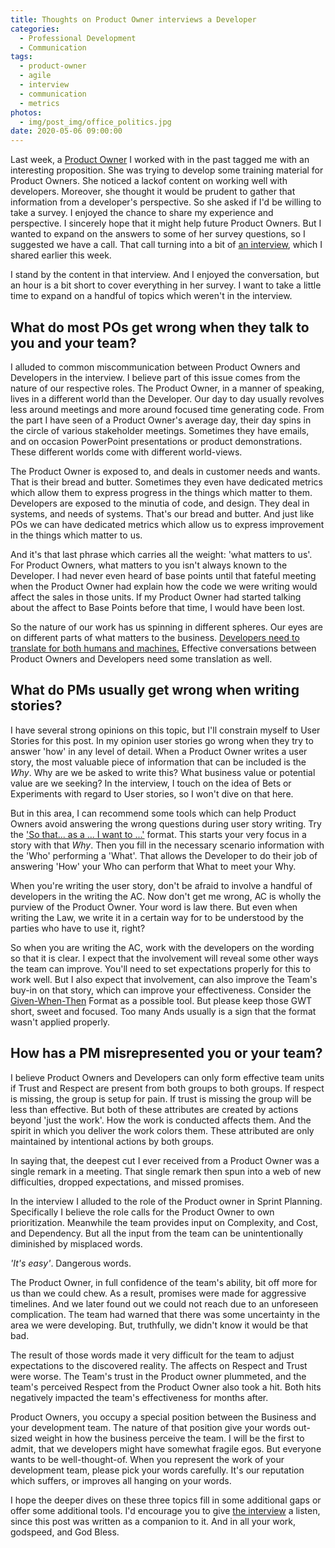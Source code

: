 ```yaml
---
title: Thoughts on Product Owner interviews a Developer
categories:
  - Professional Development
  - Communication
tags:
  - product-owner
  - agile
  - interview
  - communication
  - metrics
photos:
  - img/post_img/office_politics.jpg
date: 2020-05-06 09:00:00
---
```


Last week, a [Product Owner](https://www.linkedin.com/in/carol-tyger/) I worked with in the past tagged me with an interesting proposition. She was trying to develop some training material for Product Owners. She noticed a lackof content on working well with developers. Moreover, she thought it would be prudent to gather that information from a developer's perspective. So she asked if I'd be willing to take a survey. I enjoyed the chance to share my experience and perspective. I sincerely hope that it might help future Product Owners. But I wanted to expand on the answers to some of her survey questions, so I suggested we have a call. That call turning into a bit of [an interview](https://www.youtube.com/watch?v=Ld4Z929ZDzM), which I shared earlier this week.

I stand by the content in that interview. And I enjoyed the conversation, but an hour is a bit short to cover everything in her survey. I want to take a little time to expand on a handful of topics which weren't in the interview.

## What do most POs get wrong when they talk to you and your team?

I alluded to common miscommunication between Product Owners and Developers in the interview. I believe part of this issue comes from the nature of our respective roles. The Product Owner, in a manner of speaking, lives in a different world than the Developer. Our day to day usually revolves less around meetings and more around focused time generating code. From the part I have seen of a Product Owner's average day, their day spins in the circle of various stakeholder meetings. Sometimes they have emails, and on occasion PowerPoint presentations or product demonstrations. These different worlds come with different world-views.

The Product Owner is exposed to, and deals in customer needs and wants. That is their bread and butter. Sometimes they even have dedicated metrics which allow them to express progress in the things which matter to them. Developers are exposed to the minutia of code, and design. They deal in systems, and needs of systems. That's our bread and butter. And just like POs we can have dedicated metrics which allow us to express improvement in the things which matter to us.

And it's that last phrase which carries all the weight: 'what matters to us'. For Product Owners, what matters to you isn't always known to the Developer. I had never even heard of base points until that fateful meeting when the Product Owner had explain how the code we were writing would affect the sales in those units. If my Product Owner had started talking about the affect to Base Points before that time, I would have been lost.

So the nature of our work has us spinning in different spheres. Our eyes are on different parts of what matters to the business. [Developers need to translate for both humans and machines.](../software-developers-are-translators/) Effective conversations between Product Owners and Developers need some translation as well.

## What do PMs usually get wrong when writing stories?

I have several strong opinions on this topic, but I'll constrain myself to User Stories for this post. In my opinion user stories go wrong when they try to answer 'how' in any level of detail. When a Product Owner writes a user story, the most valuable piece of information that can be included is the _Why_. Why are we be asked to write this? What business value or potential value are we seeking? In the interview, I touch on the idea of Bets or Experiments with regard to User stories, so I won't dive on that here.

But in this area, I can recommend some tools which can help Product Owners avoid answering the wrong questions during user story writing. Try the ['So that... as a ... I want to ...'](https://lassala.net/2020/03/26/are-your-user-stories-cinematic/) format. This starts your very focus in a story with that _Why_. Then you fill in the necessary scenario information with the 'Who' performing a 'What'. That allows the Developer to do their job of answering 'How' your Who can perform that What to meet your Why.

When you're writing the user story, don't be afraid to involve a handful of developers in the writing the AC. Now don't get me wrong, AC is wholly the purview of the Product Owner. Your word is law there. But even when writing the Law, we write it in a certain way for to be understood by the parties who have to use it, right?

So when you are writing the AC, work with the developers on the wording so that it is clear. I expect that the involvement will reveal some other ways the team can improve. You'll need to set expectations properly for this to work well. But I also expect that involvement, can also improve the Team's buy-in on that story, which can improve your effectiveness. Consider the [Given-When-Then](https://lassala.net/2017/07/21/no-gwt-no-code/) Format as a possible tool. But please keep those GWT short, sweet and focused. Too many Ands usually is a sign that the format wasn't applied properly.

## How has a PM misrepresented you or your team?

I believe Product Owners and Developers can only form effective team units if Trust and Respect are present from both groups to both groups. If respect is missing, the group is setup for pain. If trust is missing the group will be less than effective. But both of these attributes are created by actions beyond 'just the work'. How the work is conducted affects them. And the spirit in which you deliver the work colors them. These attributed are only maintained by intentional actions by both groups.

In saying that, the deepest cut I ever received from a Product Owner was a single remark in a meeting. That single remark then spun into a web of new difficulties, dropped expectations, and missed promises.

In the interview I alluded to the role of the Product owner in Sprint Planning. Specifically I believe the role calls for the Product Owner to own prioritization. Meanwhile the team provides input on Complexity, and Cost, and Dependency. But all the input from the team can be unintentionally diminished by misplaced words.

_'It's easy'_. Dangerous words.

The Product Owner, in full confidence of the team's ability, bit off more for us than we could chew. As a result, promises were made for aggressive timelines. And we later found out we could not reach due to an unforeseen complication. The team had warned that there was some uncertainty in the area we were developing. But, truthfully, we didn't know it would be that bad.

The result of those words made it very difficult for the team to adjust expectations to the discovered reality. The affects on Respect and Trust were worse. The Team's trust in the Product owner plummeted, and the team's perceived Respect from the Product Owner also took a hit. Both hits negatively impacted the team's effectiveness for months after.

Product Owners, you occupy a special position between the Business and your development team. The nature of that position give your words out-sized weight in how the business perceive the team. I will be the first to admit, that we developers might have somewhat fragile egos. But everyone wants to be well-thought-of. When you represent the work of your development team, please pick your words carefully. It's our reputation which suffers, or improves all hanging on your words.

I hope the deeper dives on these three topics fill in some additional gaps or offer some additional tools. I'd encourage you to give [the interview](https://www.youtube.com/watch?v=Ld4Z929ZDzM) a listen, since this post was written as a companion to it. And in all your work, godspeed, and God Bless.

